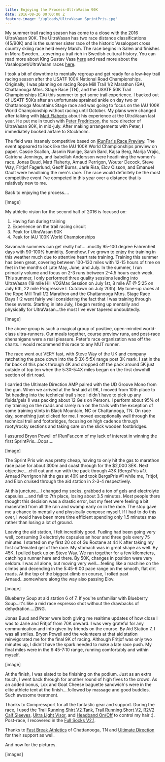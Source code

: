 ```yaml
---
title: Enjoying the Process—UltraVasan 90K
date: 2016-08-26 00:00:00 Z
feature-image: "/uploads/UltraVasan SprintPris.jpg"
---
```


My summer trail racing season has come to a close with the 2016 UltraVasan 90K.  The UltraVasan has two race distance classifications (45/90K) and is the summer sister race of the historic Vasaloppet cross country skiing race held every March.  The race begins in Salen and finishes in Mora Sweden....covering a trail rich in Swedish cultural history.  You can read more about King Gustav Vasa [here](https://en.wikipedia.org/wiki/Gustav_I_of_Sweden) and read more about the Vasaloppet/UltraVasan races [here](http://www.vasaloppet.se/en/).

I took a bit of downtime to mentally regroup and get ready for a low-key trail racing season after the USATF 100K National Road Championships.  Originally, I was planning on racing Rope Mill Trail 1/2 Marathon (GA), Chattanooga Mtns. Stage Race (TN), and the USATF 50K Trail Championships (CA) this summer to get some trail experience.  I backed out of USATF 50Ks after an unfortunate sprained ankle on day two or Chattanooga Mountains Stage race and was going to focus on the IAU 100K World Championship without racing until October.  My plans were changed after talking with [Matt Flaherty](http://www.runflaherty.com/) about his experience at the UltraVasan last year.  He put me in touch with  [Peter Fredricson](https://www.facebook.com/peter.fredricson.1?hc_location=ufi), the race director of UltraVasan 90K, in mid-july.  After making arrangements with Peter, I immediately booked airfare to Stockholm.

The field was insanely competitive based on [IRunFar's Race Preview](http://www.irunfar.com/2016/08/2016-ultravasan-preview.html).  The event appeared to look like the IAU 100K World Championships preview on paper.  Cassie Scallon, Jasmin Nunige, Sarah Bard, Kajsa Berg, Marija Vrajic, Catriona Jennings, and Isabellah Andersson were headlining the women's race.  Jonas Buud, Matt Flaherty, Arnaud Perrigon, Wouter Decock, Steve Way, Fritjof Fagerlund, Geoff Burns, Jarle Risa, Elov Olsson, and Emanuel Gault were headlining the men's race.  The race would definitely be the most competitive event I've competed in this year over a distance that is relatively new to me.

Back to enjoying the process....

[image]

My athletic vision for the second half of 2016 is focused on:

1.  Having fun during training
2.  Experience on the trail racing circuit
3.  Peak for UltraVasan 90K
4.  Peak for IAU 100K World Championships

Savannah summers can get really hot.....mostly 95-100 degree Fahrenheit days with 90-100% humidity.  Somehow, I've grown to enjoy the training in this weather much due to attentive heart rate training.  Training this summer has been great, covering between 100-130 miles with 12-15 hours of time on feet in the months of Late May, June, and July.  In the summer, I run primarily volume and focus on 2-3 runs between 2-4.5 hours each week.  This summer, I only performed three quality sessions leading into UltraVasan (19 mile Hill VO2Max Session on July 1st, 8 mile AT @ 5:25 on July 6th, 22 mile Progressive L Cutdown on July 20th).  My tune-up races at the Rope Mill Trail 1/2 Marathon and the Chattanooga Mtns. Stage Race Days 1-2 went fairly well considering the fact that I was training through these events.  Starting in late July, I began resting up mentally and physically for UltraVasan...the most I've ever tapered undoubtedly.

[image]

The above group is such a magical group of positive, open-minded world-class ultra-runners.  Our meals together, course preview runs, and post-race shenanigans were a real pleasure.  Peter's race organization was off the charts.  I would recommend this race to any MUT runner.

The race went out VERY fast, with Steve Way of the UK and company ratcheting the pace down into the 5:3X-5:5X range post 3K mark.  I sat in the far back of this pack through 4K and dropped off the pack around 5K just outside of top ten when the 5:3X-5:4X miles began on the first downhill section of dirt road.

I carried the Ultimate Direction AMP paired with the UD Groove Mono from the gun.  When we arrived at the first aid at 9K, I moved from 10th place to 1st heading into the technical trail since I didn't have to pick up any fluids/gels (I was packing about 12 Gels on Person).  I perform about 95% of my training on the roads and rarely run on the trails with the exception of some training stints in Black Mountain, NC or Chattanooga, TN.  On race day, something just clicked for me.  I moved exceptionally well through the technical trail and footbridges, focusing on high cadence through rooty/rocky sections and taking care on the slick wooden footbridges.

I assured Bryon Powell of IRunFar.com of my lack of interest in winning the first SprintPris...Oops....

[image]

The Sprint Pris win was pretty cheap, having to only hit the gas to marathon race pace for about 300m and coast through for the $2,000 SEK.  Next objective....chill out and run with the pack through 43K (BergsPris #1).  Arnaud Perrignon hit the gas at 40K and took BergsPris #1 while me, Fritjof, and Elon cruised through the aid station in 2-3-4 respectively.

At this juncture....I changed my socks, grabbed a ton of gels and electrolyte capsules....and fell to 7th place, losing about 3.5 minutes.  Most people there thought this decision was a drastic error, but my feet were feeling a bit macerated from all the rain and swamp early on in the race.  The stop gave me a chance to mentally and physically compose myself.  If I had to do this over, I would have been more time efficient spending only 1.5 minutes max rather than losing a lot of ground.

Leaving the aid station, I felt incredibly good.  Fueling had been going very well, consuming 3 electrolyte capsules an hour and three gels every 75 minutes.  I started on my first 20 oz of Gu Roctane at 44 K after taking my first caffeinated gel of the race.  My stomach was in great shape as well.  By 45K, I pulled back up on Steve Way.  We ran together for a few kilometers, catching a runner here and there.  By 50K, changes in position were very seldom.  I was all alone, but moving very well....feeling like a machine on the climbs and decending in the 5:45-6:00 pace range on the smooth, flat dirt roads.  At the top of the biggest climb on course, I rolled past Arnaud...somewhere along the way also passing Elov.

[image]

Blueberry Soup at aid station 6 of 7.  If you're unfamiliar with Blueberry Soup...it's like a mid race espresso shot without the drawbacks of dehydration....ZING.

Jonas Buud and Peter were both giving me realtime updates of how close I was to Jarle and Fritjof from 70K onward.  I was very grateful for any communication and info given by friends on the course.  By Aid Station 7, I was all smiles.   Bryon Powell and the volunteers at that aid station reinvigorated me for the final 9K of racing.  Although Fritjof was only two minutes up, I didn't have the spark needed to make a late race push.  My final miles were in the 6:45-7:10 range, running comfortably and within myself.

[image]

At the finish, I was elated to be finishing on the podium.  Just as an extra touch, I went back through for another round of high fives to the crowd.  As an added bonus, Lox and Goat Cheese baguette sandwich's were in the elite athlete tent at the finish....followed by massage and good buddies.  Such awesome treatment.

Thanks to Compressport for all the fantastic gear and support.  During the race, I used the Trail [Running Shirt V2 Tank](http://www.compressport.com/product_detail/trail-shirttank-v2/?id_cat=22), [Trail Running Short V2](http://www.compressport.com/product_detail/trail-running-short-v2/?id_cat=22), [R2V2 Calf Sleeves](http://www.compressport.com/eshop/en/home/172-r2-v2.html), [Ultra Light Visor](http://www.compressport.com/product_detail/compressport-ultra-light-visor/?id_cat=22), and [Headband On/Off](http://www.compressport.com/eshop/en/home/59-headband-onoff.html) to control my hair :).  Post-race, I recovered in the [Full Socks V2.1](http://www.compressport.com/eshop/en/home/57-full-socks-v21.html).

Thanks to [Fast Break Athletics](http://www.fastbreakathletics.com/) of Chattanooga, TN and [Ultimate Direction](http://ultimatedirection.com/) for their support as well.

And now for the pictures.

[images]
